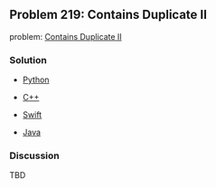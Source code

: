 ## Problem 219: Contains Duplicate II

problem: [Contains Duplicate II](https://leetcode.com/problems/contains-duplicate-ii/)

### Solution

- [Python](../python/problem219.py)

- [C++](../cpp/problem219.cpp)

- [Swift](../swift/problem219.swift)

- [Java](../java/problem219.java)

### Discussion

TBD

